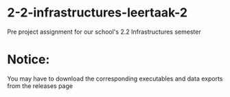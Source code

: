 # 2-2-infrastructures-leertaak-2
Pre project assignment for our school's 2.2 Infrastructures semester

# Notice:
You may have to download the corresponding executables and data exports from the releases page
